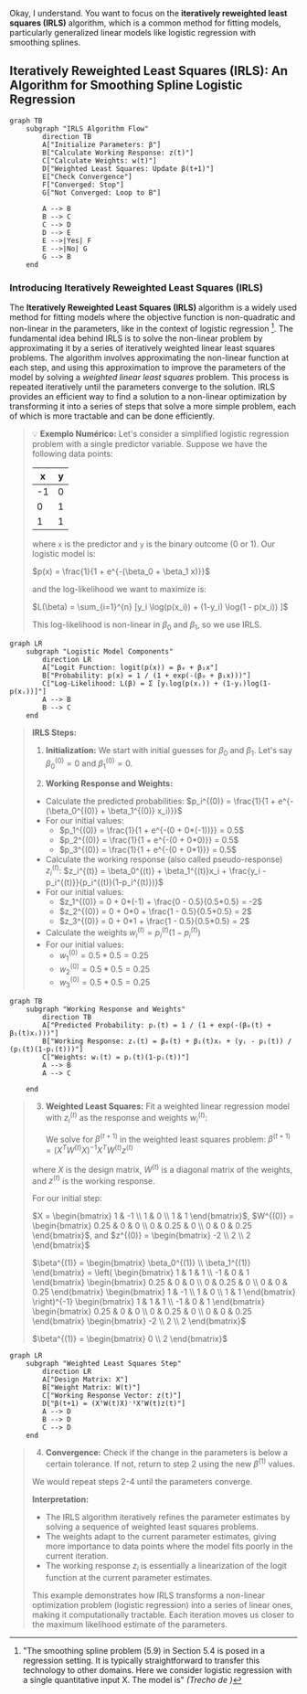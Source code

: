Okay, I understand. You want to focus on the **iteratively reweighted least squares (IRLS)** algorithm, which is a common method for fitting models, particularly generalized linear models like logistic regression with smoothing splines.

## Iteratively Reweighted Least Squares (IRLS): An Algorithm for Smoothing Spline Logistic Regression

```mermaid
graph TB
    subgraph "IRLS Algorithm Flow"
        direction TB
        A["Initialize Parameters: β"]
        B["Calculate Working Response: z(t)"]
        C["Calculate Weights: w(t)"]
        D["Weighted Least Squares: Update β(t+1)"]
        E["Check Convergence"]
        F["Converged: Stop"]
        G["Not Converged: Loop to B"]

        A --> B
        B --> C
        C --> D
        D --> E
        E -->|Yes| F
        E -->|No| G
        G --> B
    end
```

### Introducing Iteratively Reweighted Least Squares (IRLS)

The **Iteratively Reweighted Least Squares (IRLS)** algorithm is a widely used method for fitting models where the objective function is non-quadratic and non-linear in the parameters, like in the context of logistic regression [^5.6]. The fundamental idea behind IRLS is to solve the non-linear problem by approximating it by a series of iteratively weighted linear least squares problems. The algorithm involves approximating the non-linear function at each step, and using this approximation to improve the parameters of the model by solving a *weighted linear least squares* problem. This process is repeated iteratively until the parameters converge to the solution. IRLS provides an efficient way to find a solution to a non-linear optimization by transforming it into a series of steps that solve a more simple problem, each of which is more tractable and can be done efficiently.

> 💡 **Exemplo Numérico:**
> Let's consider a simplified logistic regression problem with a single predictor variable. Suppose we have the following data points:
>
> | x    | y |
> | ---- | - |
> | -1   | 0 |
> | 0    | 1 |
> | 1    | 1 |
>
> where `x` is the predictor and `y` is the binary outcome (0 or 1).  Our logistic model is:
>
> $p(x) = \frac{1}{1 + e^{-(\beta_0 + \beta_1 x)}}$
>
> and the log-likelihood we want to maximize is:
>
> $L(\beta) = \sum_{i=1}^{n} [y_i \log(p(x_i)) + (1-y_i) \log(1 - p(x_i)) ]$
>
> This log-likelihood is non-linear in $\beta_0$ and $\beta_1$, so we use IRLS.

```mermaid
graph LR
    subgraph "Logistic Model Components"
        direction LR
        A["Logit Function: logit(p(x)) = β₀ + β₁x"]
        B["Probability: p(x) = 1 / (1 + exp(-(β₀ + β₁x)))"]
        C["Log-Likelihood: L(β) = Σ [yᵢlog(p(xᵢ)) + (1-yᵢ)log(1-p(xᵢ))]"]
        A --> B
        B --> C
    end
```

>
> **IRLS Steps:**
>
> 1.  **Initialization:**  We start with initial guesses for $\beta_0$ and $\beta_1$. Let's say $\beta_0^{(0)} = 0$ and $\beta_1^{(0)} = 0$.
>
> 2.  **Working Response and Weights:**
>    *   Calculate the predicted probabilities: $p_i^{(0)} = \frac{1}{1 + e^{-(\beta_0^{(0)} + \beta_1^{(0)} x_i)}}$
>    *   For our initial values:
>        *   $p_1^{(0)} = \frac{1}{1 + e^{-(0 + 0*(-1))}} = 0.5$
>        *   $p_2^{(0)} = \frac{1}{1 + e^{-(0 + 0*0)}} = 0.5$
>        *   $p_3^{(0)} = \frac{1}{1 + e^{-(0 + 0*1)}} = 0.5$
>    *   Calculate the working response (also called pseudo-response) $z_i^{(t)}$:
>        $z_i^{(t)} = \beta_0^{(t)} + \beta_1^{(t)}x_i + \frac{y_i - p_i^{(t)}}{p_i^{(t)}(1-p_i^{(t)})}$
>    *   For our initial values:
>        *   $z_1^{(0)} = 0 + 0*(-1) + \frac{0 - 0.5}{0.5*0.5} = -2$
>        *   $z_2^{(0)} = 0 + 0*0 + \frac{1 - 0.5}{0.5*0.5} = 2$
>        *   $z_3^{(0)} = 0 + 0*1 + \frac{1 - 0.5}{0.5*0.5} = 2$
>    *   Calculate the weights $w_i^{(t)} = p_i^{(t)}(1-p_i^{(t)})$
>    *   For our initial values:
>         * $w_1^{(0)} = 0.5 * 0.5 = 0.25$
>         * $w_2^{(0)} = 0.5 * 0.5 = 0.25$
>         * $w_3^{(0)} = 0.5 * 0.5 = 0.25$

```mermaid
graph TB
    subgraph "Working Response and Weights"
        direction TB
        A["Predicted Probability: pᵢ(t) = 1 / (1 + exp(-(β₀(t) + β₁(t)xᵢ)))"]
        B["Working Response: zᵢ(t) = β₀(t) + β₁(t)xᵢ + (yᵢ - pᵢ(t)) / (pᵢ(t)(1-pᵢ(t)))"]
        C["Weights: wᵢ(t) = pᵢ(t)(1-pᵢ(t))"]
        A --> B
        A --> C

    end
```

>
> 3.  **Weighted Least Squares:** Fit a weighted linear regression model with $z_i^{(t)}$ as the response and weights $w_i^{(t)}$:
>
>     We solve for $\beta^{(t+1)}$ in the weighted least squares problem:
>    $\beta^{(t+1)} = (X^TW^{(t)}X)^{-1}X^TW^{(t)}z^{(t)}$
>
>    where $X$ is the design matrix, $W^{(t)}$ is a diagonal matrix of the weights, and $z^{(t)}$ is the working response.
>
>    For our initial step:
>
>    $X = \begin{bmatrix} 1 & -1 \\ 1 & 0 \\ 1 & 1 \end{bmatrix}$, $W^{(0)} = \begin{bmatrix} 0.25 & 0 & 0 \\ 0 & 0.25 & 0 \\ 0 & 0 & 0.25 \end{bmatrix}$, and $z^{(0)} = \begin{bmatrix} -2 \\ 2 \\ 2 \end{bmatrix}$
>
>    $\beta^{(1)} = \begin{bmatrix} \beta_0^{(1)} \\ \beta_1^{(1)} \end{bmatrix} = \left( \begin{bmatrix} 1 & 1 & 1 \\ -1 & 0 & 1 \end{bmatrix} \begin{bmatrix} 0.25 & 0 & 0 \\ 0 & 0.25 & 0 \\ 0 & 0 & 0.25 \end{bmatrix} \begin{bmatrix} 1 & -1 \\ 1 & 0 \\ 1 & 1 \end{bmatrix} \right)^{-1} \begin{bmatrix} 1 & 1 & 1 \\ -1 & 0 & 1 \end{bmatrix} \begin{bmatrix} 0.25 & 0 & 0 \\ 0 & 0.25 & 0 \\ 0 & 0 & 0.25 \end{bmatrix} \begin{bmatrix} -2 \\ 2 \\ 2 \end{bmatrix}$
>
>    $\beta^{(1)} = \begin{bmatrix} 0 \\ 2 \end{bmatrix}$

```mermaid
graph LR
    subgraph "Weighted Least Squares Step"
        direction LR
        A["Design Matrix: X"]
        B["Weight Matrix: W(t)"]
        C["Working Response Vector: z(t)"]
        D["β(t+1) = (XᵀW(t)X)⁻¹XᵀW(t)z(t)"]
        A --> D
        B --> D
        C --> D
    end
```

>
> 4.  **Convergence:** Check if the change in the parameters is below a certain tolerance. If not, return to step 2 using the new $\beta^{(1)}$ values.
>
> We would repeat steps 2-4 until the parameters converge.
>
> **Interpretation:**
>
> *   The IRLS algorithm iteratively refines the parameter estimates by solving a sequence of weighted least squares problems.
> *   The weights adapt to the current parameter estimates, giving more importance to data points where the model fits poorly in the current iteration.
> *   The working response $z_i$ is essentially a linearization of the logit function at the current parameter estimates.
>
> This example demonstrates how IRLS transforms a non-linear optimization problem (logistic regression) into a series of linear ones, making it computationally tractable. Each iteration moves us closer to the maximum likelihood estimate of the parameters.

[^5.6]: "The smoothing spline problem (5.9) in Section 5.4 is posed in a regression setting. It is typically straightforward to transfer this technology to other domains. Here we consider logistic regression with a single quantitative input X. The model is" *(Trecho de <Basis Expansions and Regularization>)*
